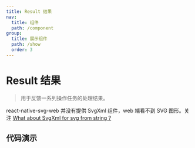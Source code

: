 ```yaml
---
title: Result 结果
nav:
  title: 组件
  path: /component
group:
  title: 展示组件
  path: /show
  order: 3
---
```


# Result 结果

> 用于反馈一系列操作任务的处理结果。

react-native-svg-web 并没有提供 SvgXml 组件，web 端看不到 SVG 图形。关注 [What about SvgXml for svg from string ?](https://github.com/bakerface/react-native-svg-web/issues/6)

## 代码演示

<code src="./__fixtures__/basic.tsx"></code>

<API src="./result.tsx"></API>
